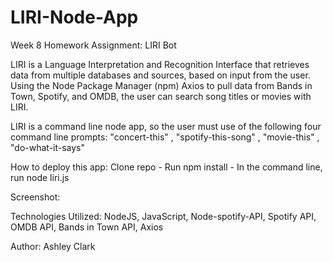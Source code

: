 # LIRI-Node-App
Week 8 Homework Assignment: LIRI Bot


LIRI is a Language Interpretation and Recognition Interface that retrieves data from multiple databases and sources, based on input from the user. Using the Node Package Manager (npm) Axios to pull data from Bands in Town, Spotify, and OMDB, the user can search song titles or movies with LIRI.

LIRI is a command line node app, so the user must use of the following four command line prompts:
"concert-this" , "spotify-this-song" , "movie-this" , "do-what-it-says"

How to deploy this app:
Clone repo -
Run npm install -
In the command line, run node liri.js <one of the prompts from above>
 

Screenshot:





Technologies Utilized:
NodeJS,
JavaScript,
Node-spotify-API,
Spotify API,
OMDB API,
Bands in Town API,
Axios


Author:
Ashley Clark
